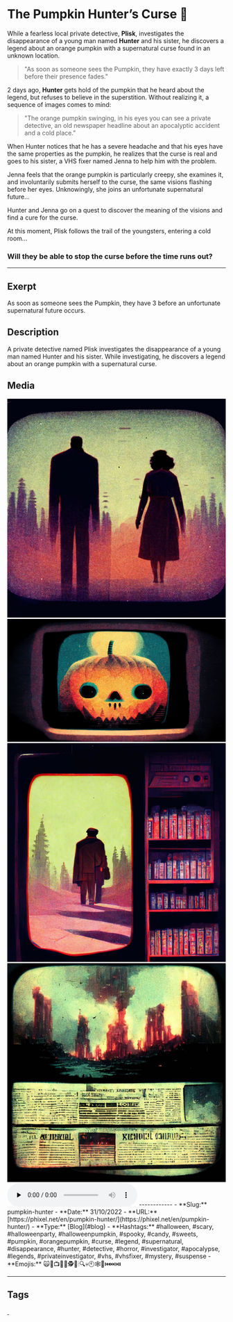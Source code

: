 # The Pumpkin Hunter’s Curse 🎃
While a fearless local private detective, **Plisk**, investigates the disappearance of a young man named **Hunter** and his sister, he discovers a legend about an orange pumpkin with a supernatural curse found in an unknown location.

> "As soon as someone sees the Pumpkin, they have exactly 3 days left before their presence fades."

2 days ago, **Hunter** gets hold of the pumpkin that he heard about the legend, but refuses to believe in the superstition. Without realizing it, a sequence of images comes to mind:

> "The orange pumpkin swinging, in his eyes you can see a private detective, an old newspaper headline about an apocalyptic accident and a cold place."

When Hunter notices that he has a severe headache and that his eyes have the same properties as the pumpkin, he realizes that the curse is real and goes to his sister, a VHS fixer named Jenna to help him with the problem.

Jenna feels that the orange pumpkin is particularly creepy, she examines it, and involuntarily submits herself to the curse, the same visions flashing before her eyes. Unknowingly, she joins an unfortunate supernatural future...

Hunter and Jenna go on a quest to discover the meaning of the visions and find a cure for the curse.

At this moment, Plisk follows the trail of the youngsters, entering a cold room…

### Will they be able to stop the curse before the time runs out?
------------
## Exerpt
As soon as someone sees the Pumpkin, they have 3 before an unfortunate supernatural future occurs.
## Description
A private detective named Plisk investigates the disappearance of a young man named Hunter and his sister. While investigating, he discovers a legend about an orange pumpkin with a supernatural curse.
## Media
<img src="media/d3ecc4c0/pumpkin-hunters-brother-sister.jpg" loading="lazy">
<img src="media/b39e54f1/pumpkin-hunters-cover.jpg" loading="lazy">
<img src="media/87841d55/pumpkin-hunters-detective.jpg" loading="lazy">
<img src="media/5e69dc79/pumpkin-hunters-news.jpg" loading="lazy">
<audio controls preload="none"><source src="media/a3fdcd2b/the-pumpkin-hunters-curse.mp3" type="audio/mp3"></audio>
------------
- **Slug:** pumpkin-hunter
- **Date:** 31/10/2022
- **URL:** [https://phixel.net/en/pumpkin-hunter/](https://phixel.net/en/pumpkin-hunter/)
- **Type:** [Blog](#blog)
- **Hashtags:** #halloween, #scary, #halloweenparty, #halloweenpumpkin, #spooky, #candy, #sweets, #pumpkin, #orangepumpkin, #curse, #legend, #supernatural, #disappearance, #hunter, #detective, #horror, #investigator, #apocalypse, #legends, #privateinvestigator, #vhs, #vhsfixer, #mystery, #suspense
- **Emojis:** 🙀🎃📺​👫📰🕵​🧥🕯🔍💀🕙🕸️​​​📼​⏮️​⏭️⏯️

------------
## Tags
[ ](# )
